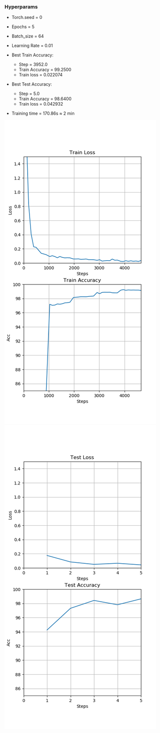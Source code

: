 
### Hyperparams
- Torch.seed = 0
- Epochs = 5
- Batch_size = 64
- Learning Rate = 0.01
- Best Train Accuracy:
    - Step = 3952.0
    - Train Accuracy = 99.2500
    - Train loss = 0.022074
- Best Test Accuracy:
    - Step = 5.0
    - Train Accuracy = 98.6400
    - Train loss = 0.042932
    
- Training time = 170.86s ≈ 2 min

![Graphs](train.png)
![Graphs](test.png)
